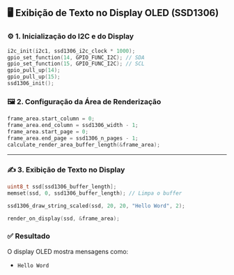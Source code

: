 
## 🖥️ Exibição de Texto no Display OLED (SSD1306)


### ⚙️ 1. Inicialização do I2C e do Display

```c
i2c_init(i2c1, ssd1306_i2c_clock * 1000);
gpio_set_function(14, GPIO_FUNC_I2C); // SDA
gpio_set_function(15, GPIO_FUNC_I2C); // SCL
gpio_pull_up(14);
gpio_pull_up(15);
ssd1306_init();
```

### 🖼️ 2. Configuração da Área de Renderização

```c
frame_area.start_column = 0;
frame_area.end_column = ssd1306_width - 1;
frame_area.start_page = 0;
frame_area.end_page = ssd1306_n_pages - 1;
calculate_render_area_buffer_length(&frame_area);
```

---

### ✍️ 3. Exibição de Texto no Display

```c
uint8_t ssd[ssd1306_buffer_length];
memset(ssd, 0, ssd1306_buffer_length); // Limpa o buffer

ssd1306_draw_string_scaled(ssd, 20, 20, "Hello Word", 2);

render_on_display(ssd, &frame_area);
```

### ✅ Resultado

O display OLED mostra mensagens como:

- `Hello Word`



